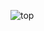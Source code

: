 ![top](https://user-images.githubusercontent.com/98509310/212615846-2c24670f-78b9-4356-8157-b645a45bdd8f.png)
